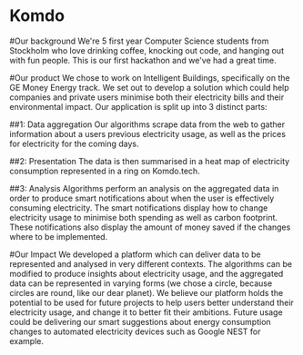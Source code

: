 [logo]: https://challengepost-s3-challengepost.netdna-ssl.com/photos/production/software_photos/000/451/000/datas/gallery.jpg "Komdo"

Komdo
===================

#Our background
We're 5 first year Computer Science students from Stockholm who love drinking coffee, knocking out code, and hanging out with fun people. This is our first hackathon and we've had a great time.

#Our product
We chose to work on Intelligent Buildings, specifically on the GE Money Energy track. We set out to develop a solution which could help companies and private users minimise both their electricity bills and their environmental impact. Our application is split up into 3 distinct parts:

##1: Data aggregation
Our algorithms scrape data from the web to gather information about a users previous electricity usage, as well as the prices for electricity for the coming days.

##2: Presentation
The data is then summarised in a heat map of electricity consumption represented in a ring on Komdo.tech.

##3: Analysis
Algorithms perform an analysis on the aggregated data in order to produce smart notifications about when the user is effectively consuming electricity. The smart notifications display how to change electricity usage to minimise both spending as well as carbon footprint. These notifications also display the amount of money saved if the changes where to be implemented.

#Our Impact
We developed a platform which can deliver data to be represented and analysed in very different contexts. The algorithms can be modified to produce insights about electricity usage, and the aggregated data can be represented in varying forms (we chose a circle, because circles are round, like our dear planet). We believe our platform holds the potential to be used for future projects to help users better understand their electricity usage, and change it to better fit their ambitions. Future usage could be delivering our smart suggestions about energy consumption changes to automated electricity devices such as Google NEST for example.  
